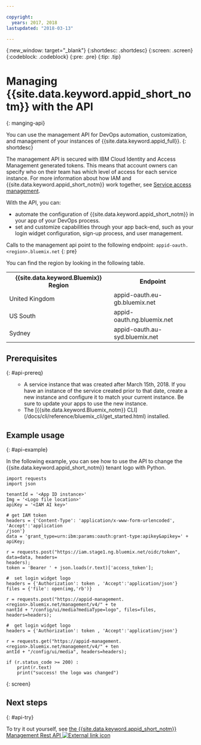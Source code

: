 ```yaml
---

copyright:
  years: 2017, 2018
lastupdated: "2018-03-13"

---
```

{:new_window: target="_blank"}
{:shortdesc: .shortdesc}
{:screen: .screen}
{:codeblock: .codeblock}
{:pre: .pre}
{:tip: .tip}

# Managing {{site.data.keyword.appid_short_notm}} with the API
{: manging-api}

You can use the management API for DevOps automation, customization, and management of your instances of {{site.data.keyword.appid_full}}.
{: shortdesc}

The management API is secured with IBM Cloud Identity and Access Management generated tokens. This means that account owners can specify who on their team has which level of access for each service instance. For more information about how IAM and {{site.data.keyword.appid_short_notm}} work together, see [Service access management](/docs/services/appid/iam.html).

With the API, you can:
* automate the configuration of {{site.data.keyword.appid_short_notm}} in your app of your DevOps process.
* set and customize capabilities through your app back-end, such as your login widget configuration, sign-up process, and user management.


Calls to the management api point to the following endpoint:
    ```
    appid-oauth.<region>.bluemix.net
    ```
    {: pre}

You can find the region by looking in the following table.

<table>
  <tr>
    <th> {{site.data.keyword.Bluemix}} Region </th>
    <th> Endpoint </th>
  </tr>
  <tr>
    <td> United Kingdom </td>
    <td> appid-oauth.eu-gb.bluemix.net </td>
  </tr>
  <tr>
    <td> US South </td>
    <td> appid-oauth.ng.bluemix.net </td>
  </tr>
  <tr>
    <td> Sydney </td>
    <td> appid-oauth.au-syd.bluemix.net </td>
  </tr>
</table>

## Prerequisites
{: #api-prereq}

<ul><ul><li>A service instance that was created after March 15th, 2018. If you have an instance of the service created prior to that date, create a new instance and configure it to match your current instance. Be sure to update your apps to use the new instance.</li>
<li>The [{{site.data.keyword.Bluemix_notm}} CLI](/docs/cli/reference/bluemix_cli/get_started.html) installed.</li></ul></ul>

## Example usage
{: #api-example}

In the following example, you can see how to use the API to change the {{site.data.keyword.appid_short_notm}} tenant logo with Python.

```
import requests
import json

tenantId = '<App ID instance>'
Img = '<Logo file location>'
apiKey = '<IAM AI key>'

# get IAM token
headers = {'Content-Type': 'application/x-www-form-urlencoded', 'Accept':'application
/json'}
data = 'grant_type=urn:ibm:params:oauth:grant-type:apikey&apikey=' + apiKey;

r = requests.post("https://iam.stage1.ng.bluemix.net/oidc/token", data=data, headers=
headers);
token = 'Bearer ' + json.loads(r.text)['access_token'];

#  set login widget logo
headers = {'Authorization': token , 'Accept':'application/json'}
files = {'file': open(img,'rb')}

r = requests.post("https://appid-management.<region>.bluemix.net/management/v4/" + te
nantId + "/config/ui/media?mediaType=logo", files=files, headers=headers);

#  get login widget logo
headers = {'Authorization': token , 'Accept':'application/json'}

r = requests.get("https://appid-management.<region>.bluemix.net/management/v4/" + ten
antId + "/config/ui/media", headers=headers);

if (r.status_code >= 200) :
    print(r.text)
    print("success! the logo was changed")
```
{: screen}


## Next steps
{: #api-try}

To try it out yourself, see <a href="https://appid-management.stage1.ng.bluemix.net/swagger-ui/
" target="_blank">the {{site.data.keyword.appid_short_notm}} Management Rest API <img src="../../icons/launch-glyph.svg" alt="External link icon"></a>
